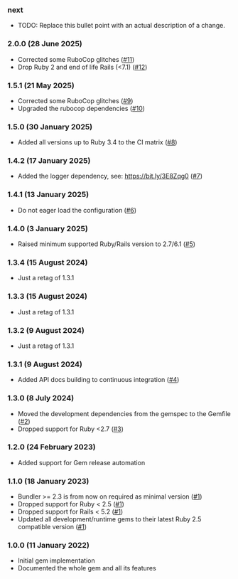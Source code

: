 ### next

* TODO: Replace this bullet point with an actual description of a change.

### 2.0.0 (28 June 2025)

* Corrected some RuboCop glitches ([#11](https://github.com/hausgold/countless/pull/11))
* Drop Ruby 2 and end of life Rails (<7.1) ([#12](https://github.com/hausgold/countless/pull/12))

### 1.5.1 (21 May 2025)

* Corrected some RuboCop glitches ([#9](https://github.com/hausgold/countless/pull/9))
* Upgraded the rubocop dependencies ([#10](https://github.com/hausgold/countless/pull/10))

### 1.5.0 (30 January 2025)

* Added all versions up to Ruby 3.4 to the CI matrix ([#8](https://github.com/hausgold/countless/pull/8))

### 1.4.2 (17 January 2025)

* Added the logger dependency, see: https://bit.ly/3E8Zqg0 ([#7](https://github.com/hausgold/countless/pull/7))

### 1.4.1 (13 January 2025)

* Do not eager load the configuration ([#6](https://github.com/hausgold/countless/pull/6))

### 1.4.0 (3 January 2025)

* Raised minimum supported Ruby/Rails version to 2.7/6.1 ([#5](https://github.com/hausgold/countless/pull/5))

### 1.3.4 (15 August 2024)

* Just a retag of 1.3.1

### 1.3.3 (15 August 2024)

* Just a retag of 1.3.1

### 1.3.2 (9 August 2024)

* Just a retag of 1.3.1

### 1.3.1 (9 August 2024)

* Added API docs building to continuous integration ([#4](https://github.com/hausgold/countless/pull/4))

### 1.3.0 (8 July 2024)

* Moved the development dependencies from the gemspec to the Gemfile ([#2](https://github.com/hausgold/countless/pull/2))
* Dropped support for Ruby <2.7 ([#3](https://github.com/hausgold/countless/pull/3))

### 1.2.0 (24 February 2023)

* Added support for Gem release automation

### 1.1.0 (18 January 2023)

* Bundler >= 2.3 is from now on required as minimal version ([#1](https://github.com/hausgold/countless/pull/1))
* Dropped support for Ruby < 2.5 ([#1](https://github.com/hausgold/countless/pull/1))
* Dropped support for Rails < 5.2 ([#1](https://github.com/hausgold/countless/pull/1))
* Updated all development/runtime gems to their latest
  Ruby 2.5 compatible version ([#1](https://github.com/hausgold/countless/pull/1))

### 1.0.0 (11 January 2022)

* Initial gem implementation
* Documented the whole gem and all its features
